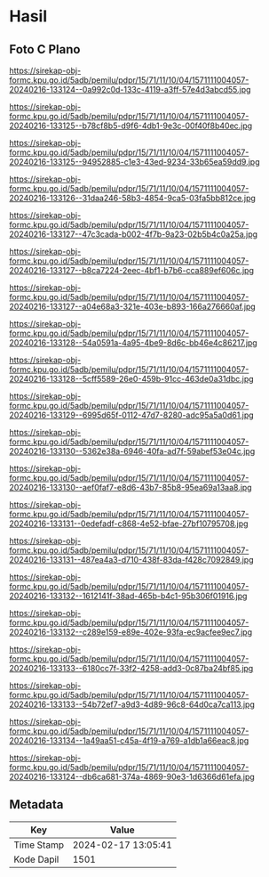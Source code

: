 # Hasil

## Foto C Plano

https://sirekap-obj-formc.kpu.go.id/5adb/pemilu/pdpr/15/71/11/10/04/1571111004057-20240216-133124--0a992c0d-133c-4119-a3ff-57e4d3abcd55.jpg

https://sirekap-obj-formc.kpu.go.id/5adb/pemilu/pdpr/15/71/11/10/04/1571111004057-20240216-133125--b78cf8b5-d9f6-4db1-9e3c-00f40f8b40ec.jpg

https://sirekap-obj-formc.kpu.go.id/5adb/pemilu/pdpr/15/71/11/10/04/1571111004057-20240216-133125--94952885-c1e3-43ed-9234-33b65ea59dd9.jpg

https://sirekap-obj-formc.kpu.go.id/5adb/pemilu/pdpr/15/71/11/10/04/1571111004057-20240216-133126--31daa246-58b3-4854-9ca5-03fa5bb812ce.jpg

https://sirekap-obj-formc.kpu.go.id/5adb/pemilu/pdpr/15/71/11/10/04/1571111004057-20240216-133127--47c3cada-b002-4f7b-9a23-02b5b4c0a25a.jpg

https://sirekap-obj-formc.kpu.go.id/5adb/pemilu/pdpr/15/71/11/10/04/1571111004057-20240216-133127--b8ca7224-2eec-4bf1-b7b6-cca889ef606c.jpg

https://sirekap-obj-formc.kpu.go.id/5adb/pemilu/pdpr/15/71/11/10/04/1571111004057-20240216-133127--a04e68a3-321e-403e-b893-166a276660af.jpg

https://sirekap-obj-formc.kpu.go.id/5adb/pemilu/pdpr/15/71/11/10/04/1571111004057-20240216-133128--54a0591a-4a95-4be9-8d6c-bb46e4c86217.jpg

https://sirekap-obj-formc.kpu.go.id/5adb/pemilu/pdpr/15/71/11/10/04/1571111004057-20240216-133128--5cff5589-26e0-459b-91cc-463de0a31dbc.jpg

https://sirekap-obj-formc.kpu.go.id/5adb/pemilu/pdpr/15/71/11/10/04/1571111004057-20240216-133129--6995d65f-0112-47d7-8280-adc95a5a0d61.jpg

https://sirekap-obj-formc.kpu.go.id/5adb/pemilu/pdpr/15/71/11/10/04/1571111004057-20240216-133130--5362e38a-6946-40fa-ad7f-59abef53e04c.jpg

https://sirekap-obj-formc.kpu.go.id/5adb/pemilu/pdpr/15/71/11/10/04/1571111004057-20240216-133130--aef0faf7-e8d6-43b7-85b8-95ea69a13aa8.jpg

https://sirekap-obj-formc.kpu.go.id/5adb/pemilu/pdpr/15/71/11/10/04/1571111004057-20240216-133131--0edefadf-c868-4e52-bfae-27bf10795708.jpg

https://sirekap-obj-formc.kpu.go.id/5adb/pemilu/pdpr/15/71/11/10/04/1571111004057-20240216-133131--487ea4a3-d710-438f-83da-f428c7092849.jpg

https://sirekap-obj-formc.kpu.go.id/5adb/pemilu/pdpr/15/71/11/10/04/1571111004057-20240216-133132--1612141f-38ad-465b-b4c1-95b306f01916.jpg

https://sirekap-obj-formc.kpu.go.id/5adb/pemilu/pdpr/15/71/11/10/04/1571111004057-20240216-133132--c289e159-e89e-402e-93fa-ec9acfee9ec7.jpg

https://sirekap-obj-formc.kpu.go.id/5adb/pemilu/pdpr/15/71/11/10/04/1571111004057-20240216-133133--6180cc7f-33f2-4258-add3-0c87ba24bf85.jpg

https://sirekap-obj-formc.kpu.go.id/5adb/pemilu/pdpr/15/71/11/10/04/1571111004057-20240216-133133--54b72ef7-a9d3-4d89-96c8-64d0ca7ca113.jpg

https://sirekap-obj-formc.kpu.go.id/5adb/pemilu/pdpr/15/71/11/10/04/1571111004057-20240216-133134--1a49aa51-c45a-4f19-a769-a1db1a66eac8.jpg

https://sirekap-obj-formc.kpu.go.id/5adb/pemilu/pdpr/15/71/11/10/04/1571111004057-20240216-133124--db6ca681-374a-4869-90e3-1d6366d61efa.jpg


## Metadata

| Key        | Value               |
| ---------- | ------------------- |
| Time Stamp | 2024-02-17 13:05:41 |
| Kode Dapil | 1501                |



